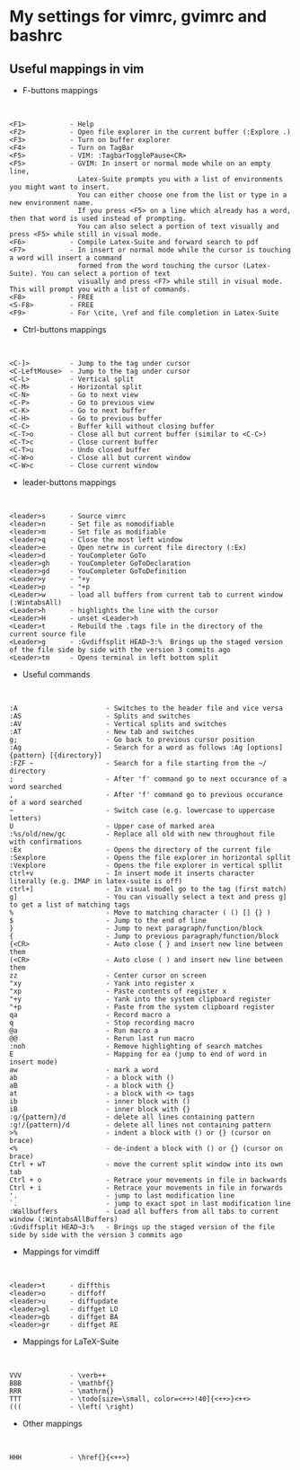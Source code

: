 My settings for vimrc, gvimrc and bashrc
========================================


Useful mappings in vim
------------

- F-buttons mappings

&nbsp;

	<F1>           - Help
    <F2>           - Open file explorer in the current buffer (:Explore .)
    <F3>           - Turn on buffer explorer
    <F4>           - Turn on TagBar
    <F5>           - VIM: :TagbarTogglePause<CR>
    <F5>           - GVIM: In insert or normal mode while on an empty line, 
	                 Latex-Suite prompts you with a list of environments you might want to insert. 
					 You can either choose one from the list or type in a new environment name. 
					 If you press <F5> on a line which already has a word, then that word is used instead of prompting.
					 You can also select a portion of text visually and press <F5> while still in visual mode.
    <F6>           - Compile Latex-Suite and forward search to pdf
    <F7>           - In insert or normal mode while the cursor is touching a word will insert a command 
	                 formed from the word touching the cursor (Latex-Suite). You can select a portion of text 
					 visually and press <F7> while still in visual mode. This will prompt you with a list of commands.
    <F8>           - FREE
	<S-F8>         - FREE
    <F9>           - For \cite, \ref and file completion in Latex-Suite

- Ctrl-buttons mappings

&nbsp;

    <C-]>          - Jump to the tag under cursor
    <C-LeftMouse>  - Jump to the tag under cursor
    <C-L>          - Vertical split
    <C-M>          - Horizontal split
    <C-N>          - Go to next view
    <C-P>          - Go to previous view
    <C-K>          - Go to next buffer
    <C-H>          - Go to previous buffer
    <C-C>          - Buffer kill without closing buffer
	<C-T>o         - Close all but current buffer (similar to <C-C>)
	<C-T>c         - Close current buffer
	<C-T>u         - Undo closed buffer
	<C-W>o         - Close all but current window
	<C-W>c         - Close current window


- leader-buttons mappings 

&nbsp;

    <leader>s      - Source vimrc
    <leader>n      - Set file as nomodifiable
    <leader>m      - Set file as modifiable
    <leader>q      - Close the most left window
    <leader>e      - Open netrw in current file directory (:Ex)
    <leader>d      - YouCompleter GoTo
    <leader>gh     - YouCompleter GoToDeclaration
    <leader>gd     - YouCompleter GoToDefinition
    <Leader>y      - "+y
    <Leader>p      - "+p
    <Leader>w      - load all buffers from current tab to current window (:WintabsAll)
    <Leader>h      - highlights the line with the cursor
    <Leader>H      - unset <Leader>h
    <Leader>t      - Rebuild the .tags file in the directory of the current source file
	<Leader>g      - :Gvdiffsplit HEAD~3:%  Brings up the staged version of the file side by side with the version 3 commits ago
	<Leader>tm     - Opens terminal in left bottom split

- Useful commands

&nbsp;

    :A                      - Switches to the header file and vice versa
	:AS            		    - Splits and switches
    :AV            		    - Vertical splits and switches
    :AT            		    - New tab and switches
    g;             		    - Go back to previous cursor position
    :Ag            		    - Search for a word as follows :Ag [options] {pattern} [{directory}]
    :FZF ~         		    - Search for a file starting from the ~/ directory
    ;              		    - After 'f' command go to next occurance of a word searched
    ,              		    - After 'f' command go to previous occurance of a word searched
	~              		    - Switch case (e.g. lowercase to uppercase letters)
	U              		    - Upper case of marked area
	:%s/old/new/gc 		    - Replace all old with new throughout file with confirmations
	:Ex            		    - Opens the directory of the current file
	:Sexplore      		    - Opens the file explorer in horizontal spllit
	:Vexplore      		    - Opens the file explorer in vertical spllit
	ctrl+v         		    - In insert mode it inserts character literally (e.g. IMAP in latex-suite is off) 
	ctrl+]         		    - In visual model go to the tag (first match)
	g]             		    - You can visually select a text and press g] to get a list of matching tags
	%              		    - Move to matching character ( () [] {} )
	$              		    - Jump to the end of line
    }              		    - Jump to next paragraph/function/block
    {              		    - Jump to previous paragraph/function/block
	{<CR>          		    - Auto close { } and insert new line between them
	(<CR>          		    - Auto close ( ) and insert new line between them
	zz             		    - Center cursor on screen
	"xy            		    - Yank into register x
	"xp            		    - Paste contents of register x
	"+y            		    - Yank into the system clipboard register
	"+p            		    - Paste from the system clipboard register
	qa             		    - Record macro a
	q              		    - Stop recording macro
	@a             		    - Run macro a
	@@             		    - Rerun last run macro
	:noh           		    - Remove highlighting of search matches
	E              		    - Mapping for ea (jump to end of word in insert mode)
    aw			   		    - mark a word
    ab             		    - a block with ()
    aB	           		    - a block with {}
    at             		    - a block with <> tags
    ib             		    - inner block with ()
    iB             		    - inner block with {}
    :g/{pattern}/d 		    - delete all lines containing pattern
    :g!/{pattern}/d		    - delete all lines not containing pattern
    >%                      - indent a block with () or {} (cursor on brace)
    <%                      - de-indent a block with () or {} (cursor on brace)
    Ctrl + wT               - move the current split window into its own tab 	
    Ctrl + o                - Retrace your movements in file in backwards
    Ctrl + i                - Retrace your movements in file in forwards
	'.                      - jump to last modification line
	`.                      - jump to exact spot in last modification line
	:Wallbuffers            - Load all buffers from all tabs to current window (:WintabsAllBuffers)
	:Gvdiffsplit HEAD~3:%   - Brings up the staged version of the file side by side with the version 3 commits ago

- Mappings for vimdiff

&nbsp;

	<leader>t      - diffthis
	<leader>o      - diffoff
	<leader>u      - diffupdate
	<leader>gl     - diffget LO
	<leader>gb     - diffget BA
	<leader>gr     - diffget RE

- Mappings for LaTeX-Suite

&nbsp;

	VVV            - \verb++
	BBB            - \mathbf{}
	RRR            - \mathrm{}
	TTT            - \todo[size=\small, color=<++>!40]{<++>}<++>
	(((            - \left( \right)

- Other mappings

&nbsp;

	HHH            - \href{}{<++>}
